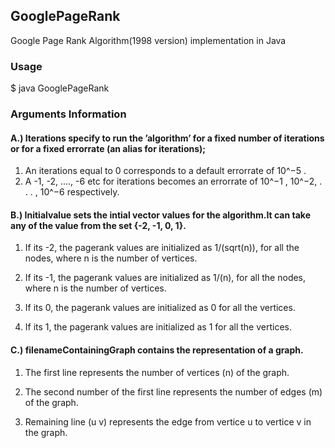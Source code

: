 ## GooglePageRank
Google Page Rank Algorithm(1998 version) implementation in Java

### Usage
$ java GooglePageRank <iterations> <initialvalue> <filenameContainingGraph>


### Arguments Information

#### A.) Iterations specify to run the ’algorithm’ for a fixed number of iterations or for a fixed errorrate (an alias for iterations); 
1. An iterations equal to 0 corresponds to a default errorrate of 10^−5 . 
2. A -1, -2, ...., -6 etc for iterations becomes an errorrate of 10^−1 , 10^−2, . . . , 10^−6 respectively. 


#### B.) Initialvalue sets the intial vector values for the algorithm.It can take any of the value  from the set {-2, -1, 0, 1}. 

1. If its -2, the pagerank values are initialized as 1/(sqrt(n)), for all the nodes, where n is the number of vertices.

2. If its -1, the pagerank values are initialized as 1/(n), for all the nodes, where n is the number of vertices.

3. If its 0, the pagerank values are initialized as 0 for all the vertices.

4. If its 1, the pagerank values are initialized as 1 for all the vertices. 

#### C.) filenameContainingGraph contains the representation of a graph.

1. The first line represents the number of vertices (n) of the graph.

2. The second number of the first line represents the number of edges (m) of the graph.

3. Remaining line (u v) represents the edge from vertice u to vertice v in the graph.

